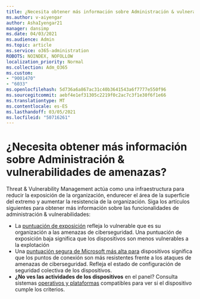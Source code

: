 ```yaml
---
title: ¿Necesita obtener más información sobre Administración & vulnerabilidades de amenazas?
ms.author: v-aiyengar
author: AshaIyengar21
manager: dansimp
ms.date: 04/03/2021
ms.audience: Admin
ms.topic: article
ms.service: o365-administration
ROBOTS: NOINDEX, NOFOLLOW
localization_priority: Normal
ms.collection: Adm_O365
ms.custom:
- "9001470"
- "6033"
ms.openlocfilehash: 5d736a6a867ac31c40b3641543a6f7777e550f96
ms.sourcegitcommit: aebf4e1ef31305c2219f0c2ac7c3f1e30f6f1e66
ms.translationtype: MT
ms.contentlocale: es-ES
ms.lasthandoff: 03/05/2021
ms.locfileid: "50716261"
---
```

# <a name="need-to-know-more-on-threat--vulnerability-management"></a>¿Necesita obtener más información sobre Administración & vulnerabilidades de amenazas?

Threat & Vulnerability Management actúa como una infraestructura para reducir la exposición de la organización, endurecer el área de la superficie del extremo y aumentar la resistencia de la organización. Siga los artículos siguientes para obtener más información sobre las funcionalidades de administración & vulnerabilidades:

- La [puntuación de exposición](https://docs.microsoft.com/windows/security/threat-protection/microsoft-defender-atp/tvm-exposure-score) refleja lo vulnerable que es su organización a las amenazas de ciberseguridad. Una puntuación de exposición baja significa que los dispositivos son menos vulnerables a la explotación
- Una [puntuación segura de Microsoft más alta para](https://docs.microsoft.com/windows/security/threat-protection/microsoft-defender-atp/tvm-microsoft-secure-score-devices) dispositivos significa que los puntos de conexión son más resistentes frente a los ataques de amenazas de ciberseguridad. Refleja el estado de configuración de seguridad colectiva de los dispositivos.
- **¿No ves las actividades de los dispositivos** en el panel? Consulta sistemas [operativos y plataformas](https://docs.microsoft.com/windows/security/threat-protection/microsoft-defender-atp/tvm-supported-os) compatibles para ver si el dispositivo cumple los criterios.
